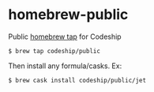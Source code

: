 # homebrew-public

Public [homebrew tap](https://docs.brew.sh/Taps.html) for Codeship

`$ brew tap codeship/public`

Then install any formula/casks. Ex:

`$ brew cask install codeship/public/jet`

